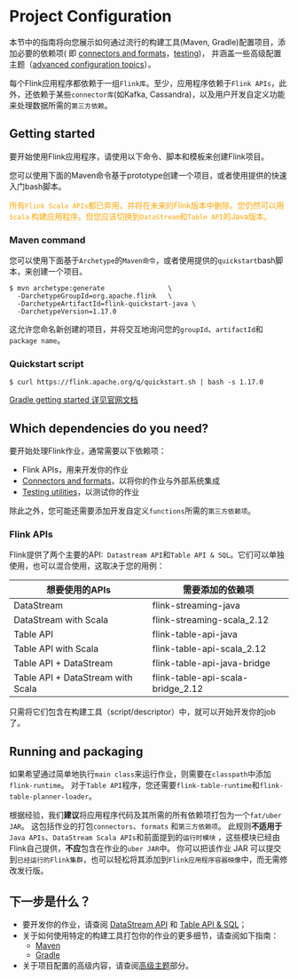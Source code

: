 # Project Configuration

本节中的指南将向您展示如何通过流行的构建工具(Maven, Gradle)配置项目，添加必要的依赖项(
即 [connectors and formats](connectors-and-formats.md)，[testing](test-dependencies.md))，
并涵盖一些高级配置主题（[advanced configuration topics](advanced-configuration.md)）。

每个Flink应用程序都依赖于一组`Flink库`。至少，应用程序依赖于`Flink APIs`，此外，还依赖于某些`connector库`(如Kafka,
Cassandra)，以及用户开发自定义功能来处理数据所需的`第三方依赖`。

## Getting started

要开始使用Flink应用程序，请使用以下命令、脚本和模板来创建Flink项目。

您可以使用下面的Maven命令基于prototype创建一个项目，或者使用提供的快速入门bash脚本。

<span style="color:orange; ">所有`Flink Scala APIs`都已弃用，并将在未来的Flink版本中删除。您仍然可以用`Scala`
构建应用程序。但您应该切换到`DataStream`和`Table API`的Java版本。</span>

### Maven command

您可以使用下面基于`Archetype`的`Maven命令`，或者使用提供的`quickstart`bash脚本，来创建一个项目。

~~~
$ mvn archetype:generate                \
  -DarchetypeGroupId=org.apache.flink   \
  -DarchetypeArtifactId=flink-quickstart-java \
  -DarchetypeVersion=1.17.0
~~~

这允许您命名新创建的项目，并将交互地询问您的`groupId`、`artifactId`和`package name`。

### Quickstart script

~~~
$ curl https://flink.apache.org/q/quickstart.sh | bash -s 1.17.0
~~~

[Gradle getting started 详见官网文档](https://nightlies.apache.org/flink/flink-docs-release-1.17/docs/dev/configuration/overview/)

## Which dependencies do you need?

要开始处理Flink作业，通常需要以下依赖项：

* Flink APIs，用来开发你的作业
* [Connectors and formats]()，以将你的作业与外部系统集成
* [Testing utilities]()，以测试你的作业

除此之外，您可能还需要添加开发自定义`functions`所需的`第三方依赖项`。

### Flink APIs

Flink提供了两个主要的API:` Datastream API`和`Table API & SQL`。它们可以单独使用，也可以混合使用，这取决于您的用例：

| 想要使用的APIs                         | 需要添加的依赖项                          |
|-----------------------------------|-----------------------------------|
| DataStream                        | flink-streaming-java              |
| DataStream with Scala             | flink-streaming-scala_2.12        |
| Table API                         | flink-table-api-java              |
| Table API with Scala              | flink-table-api-scala_2.12        |
| Table API + DataStream            | flink-table-api-java-bridge       |
| Table API + DataStream with Scala | flink-table-api-scala-bridge_2.12 |

只需将它们包含在构建工具（script/descriptor）中，就可以开始开发你的job了。

## Running and packaging

如果希望通过简单地执行`main class`来运行作业，则需要在`classpath`中添加`flink-runtime`。
对于`Table API`程序，您还需要`flink-table-runtime`和`flink-table-planner-loader`。

根据经验，我们**建议**将应用程序代码及其所需的所有依赖项打包为一个`fat/uber JAR`。 这包括作业的打包`connectors`、`formats`
和`第三方依赖项`。
此规则**不适用于**`Java APIs`、`DataStream Scala APIs`和前面提到的`运行时模块`
，这些模块已经由Flink自己提供，**不应**包含在作业的`uber JAR`中。
你可以把该作业 JAR 可以提交到`已经运行的Flink集群`，也可以轻松将其添加到`Flink应用程序容器映像`中，而无需修改发行版。

## 下一步是什么？

* 要开发你的作业，请查阅 [DataStream API]() 和 [Table API & SQL]()；
* 关于如何使用特定的构建工具打包你的作业的更多细节，请查阅如下指南：
    * [Maven]()
    * [Gradle]()
* 关于项目配置的高级内容，请查阅[高级主题]()部分。


